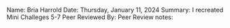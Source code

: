 Name: Bria Harrold
Date: Thursday, January 11, 2024
Summary: I recreated Mini Challeges 5-7
Peer Reviewed By:
Peer Review notes:
